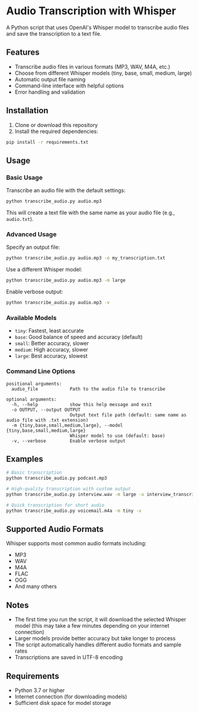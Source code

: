 # Audio Transcription with Whisper

A Python script that uses OpenAI's Whisper model to transcribe audio files and save the transcription to a text file.

## Features

- Transcribe audio files in various formats (MP3, WAV, M4A, etc.)
- Choose from different Whisper models (tiny, base, small, medium, large)
- Automatic output file naming
- Command-line interface with helpful options
- Error handling and validation

## Installation

1. Clone or download this repository
2. Install the required dependencies:

```bash
pip install -r requirements.txt
```

## Usage

### Basic Usage

Transcribe an audio file with the default settings:

```bash
python transcribe_audio.py audio.mp3
```

This will create a text file with the same name as your audio file (e.g., `audio.txt`).

### Advanced Usage

Specify an output file:

```bash
python transcribe_audio.py audio.mp3 -o my_transcription.txt
```

Use a different Whisper model:

```bash
python transcribe_audio.py audio.mp3 -m large
```

Enable verbose output:

```bash
python transcribe_audio.py audio.mp3 -v
```

### Available Models

- `tiny`: Fastest, least accurate
- `base`: Good balance of speed and accuracy (default)
- `small`: Better accuracy, slower
- `medium`: High accuracy, slower
- `large`: Best accuracy, slowest

### Command Line Options

```
positional arguments:
  audio_file            Path to the audio file to transcribe

optional arguments:
  -h, --help            show this help message and exit
  -o OUTPUT, --output OUTPUT
                        Output text file path (default: same name as audio file with .txt extension)
  -m {tiny,base,small,medium,large}, --model {tiny,base,small,medium,large}
                        Whisper model to use (default: base)
  -v, --verbose         Enable verbose output
```

## Examples

```bash
# Basic transcription
python transcribe_audio.py podcast.mp3

# High-quality transcription with custom output
python transcribe_audio.py interview.wav -m large -o interview_transcript.txt

# Quick transcription for short audio
python transcribe_audio.py voicemail.m4a -m tiny -v
```

## Supported Audio Formats

Whisper supports most common audio formats including:
- MP3
- WAV
- M4A
- FLAC
- OGG
- And many others

## Notes

- The first time you run the script, it will download the selected Whisper model (this may take a few minutes depending on your internet connection)
- Larger models provide better accuracy but take longer to process
- The script automatically handles different audio formats and sample rates
- Transcriptions are saved in UTF-8 encoding

## Requirements

- Python 3.7 or higher
- Internet connection (for downloading models)
- Sufficient disk space for model storage 